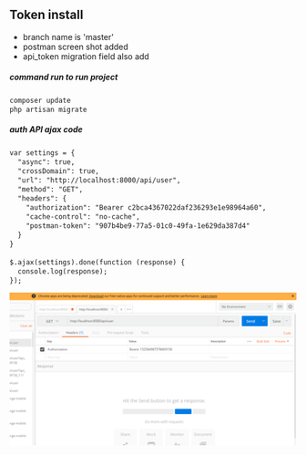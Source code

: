 ## Token install

- branch name is 'master'
- postman screen shot added
- api_token migration field also add

##### command run to run project

```
composer update
php artisan migrate
```



##### auth API ajax code

```
var settings = {
  "async": true,
  "crossDomain": true,
  "url": "http://localhost:8000/api/user",
  "method": "GET",
  "headers": {
    "authorization": "Bearer c2bca4367022daf236293e1e98964a60",
    "cache-control": "no-cache",
    "postman-token": "907b4be9-77a5-01c0-49fa-1e629da387d4"
  }
}

$.ajax(settings).done(function (response) {
  console.log(response);
});
```

![Alt text](/postman.png?raw=true "Permission change to write read")
